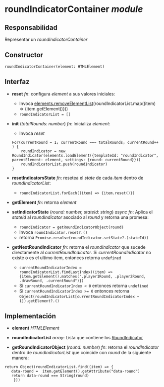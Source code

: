 # roundIndicatorContainer _module_

## Responsabilidad

Representar un _roundIndicatorContainer_

## Constructor

```
roundIndicatorContainer(element: HTMLElement)
```

## Interfaz

-   **reset** _fn_: configura _element_ a sus valores iniciales:

    -   Invoca [elements.removeElementList](./elements.md#interfaz)(roundIndicatorList.map((item) => {item.getElement()}))
    -   `roundIndicatorList = []`

-   **init** (_totalRounds: number_) _fn_: Inicializa _element_:

    -   Invoca _reset_

    ```
    For(currentRound = 1; currentRound === totalRounds; currentRound++ ) {
        roundIndicator = new RoundIndicator(elements.loadElement({templateId: "roundIndicator", parentElement: element, settings: {round: currentRound}}))
        roundIndicatorList.push(roundIndicator)
    }
    ```

-   **resetIndicatorsState** _fn_: resetea el _state_ de cada _item_ dentro de _roundIndicatorList_:

    -   `roundIndicatorList.forEach((item) => {item.reset()})`

-   **getElement** _fn_: retorna _element_

-   **setIndicatorState** (_round: number, stateId: string_) _async fn_: Aplica el _stateId_ al _roundIndicator_ asociado al _round_ y retorna una promesa:

    -   `roundIndicator = getRoundIndicatorObject(round)`
    -   Invoca `roundIndicator.reset?.()`
    -   retorna `Promise.resolve(roundIndicator.setState?.(stateId))`

-   **getNextRoundIndicator** _fn_: retorna el _roundIndicator_ que sucede directamente al _currentRoundIndicator_. Si _currentRoundIndicator_ no existe o es el ultimo item, entonces retorna `undefined`

    -   `currentRoundIndicatorIndex = roundIndicatorList.findLastIndex((item) => {item.getElement().matches(".player1Round, .player2Round, .drawRound, .currentRound")})`
    -   Si `currentRoundIndicatorIndex < 0` entonces retorna `undefined`
    -   Si `currentRoundIndicatorIndex >= 0` entonces retorna `Object(roundIndicatorList[currentRoundIndicatorIndex + 1]).getElement?.()`

## Implementación

-   **element** _HTMLElement_

-   **roundIndicatorList** _array_: Lista que contiene los [RoundIndicator](./RoundIndicator.md)

-   **getRoundIndicatorObject** (_round: number_) _fn_: retorna el _roundIndicator_ dentro de _roundIndicatorList_ que coincide con _round_ de la siguiente manera:

```
return Object(roundIndicatorList.find((item) => {
   data-round =  item.getElement().getAttribute("data-round")
   return data-round === String(round)
    }))
```
